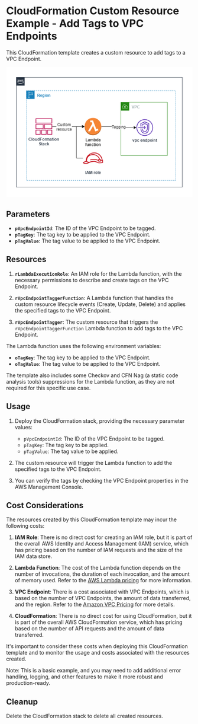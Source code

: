 # CloudFormation Custom Resource Example - Add Tags to VPC Endpoints

This CloudFormation template creates a custom resource to add tags to a VPC Endpoint.

![Alt text](../diagrams/custom-resource.png?raw=true "Diagram Image")

## Parameters

- **`pVpcEndpointId`**: The ID of the VPC Endpoint to be tagged.
- **`pTagKey`**: The tag key to be applied to the VPC Endpoint.
- **`pTagValue`**: The tag value to be applied to the VPC Endpoint.

## Resources

1. **`rLambdaExecutionRole`**: An IAM role for the Lambda function, with the necessary permissions to describe and create tags on the VPC Endpoint.

2. **`rVpcEndpointTaggerFunction`**: A Lambda function that handles the custom resource lifecycle events (Create, Update, Delete) and applies the specified tags to the VPC Endpoint.

3. **`rVpcEndpointTagger`**: The custom resource that triggers the `rVpcEndpointTaggerFunction` Lambda function to add tags to the VPC Endpoint.

The Lambda function uses the following environment variables:

- **`oTagKey`**: The tag key to be applied to the VPC Endpoint.
- **`oTagValue`**: The tag value to be applied to the VPC Endpoint.

The template also includes some Checkov and CFN Nag (a static code analysis tools) suppressions for the Lambda function, as they are not required for this specific use case.

## Usage

1. Deploy the CloudFormation stack, providing the necessary parameter values:
   - `pVpcEndpointId`: The ID of the VPC Endpoint to be tagged.
   - `pTagKey`: The tag key to be applied.
   - `pTagValue`: The tag value to be applied.

2. The custom resource will trigger the Lambda function to add the specified tags to the VPC Endpoint.

3. You can verify the tags by checking the VPC Endpoint properties in the AWS Management Console.

## Cost Considerations

The resources created by this CloudFormation template may incur the following costs:

1. **IAM Role**: There is no direct cost for creating an IAM role, but it is part of the overall AWS Identity and Access Management (IAM) service, which has pricing based on the number of IAM requests and the size of the IAM data store.

2. **Lambda Function**: The cost of the Lambda function depends on the number of invocations, the duration of each invocation, and the amount of memory used. Refer to the [AWS Lambda pricing](https://aws.amazon.com/lambda/pricing/) for more information.

3. **VPC Endpoint**: There is a cost associated with VPC Endpoints, which is based on the number of VPC Endpoints, the amount of data transferred, and the region. Refer to the [Amazon VPC Pricing](https://aws.amazon.com/vpc/pricing/) for more details.

4. **CloudFormation**: There is no direct cost for using CloudFormation, but it is part of the overall AWS CloudFormation service, which has pricing based on the number of API requests and the amount of data transferred.

It's important to consider these costs when deploying this CloudFormation template and to monitor the usage and costs associated with the resources created.

Note: This is a basic example, and you may need to add additional error handling, logging, and other features to make it more robust and production-ready.

## Cleanup

Delete the CloudFormation stack to delete all created resources.